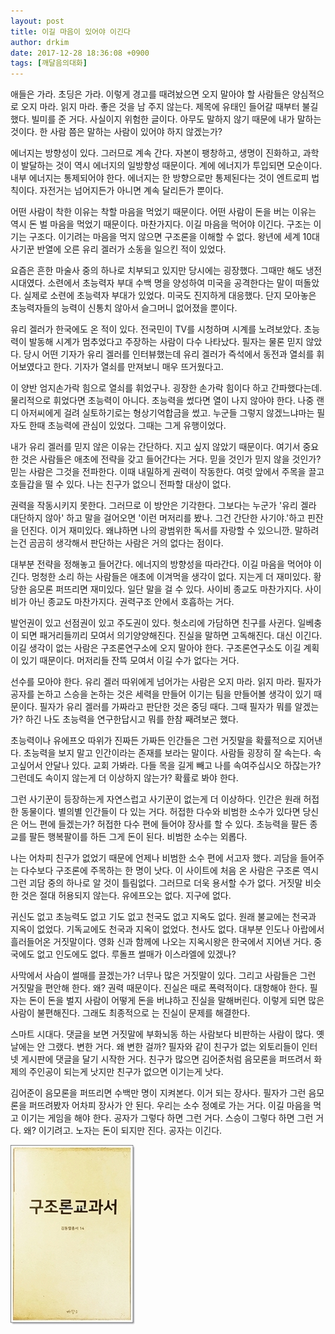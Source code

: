 ```yaml
---
layout: post
title: 이길 마음이 있어야 이긴다
author: drkim
date: 2017-12-28 18:36:08 +0900
tags: [깨달음의대화]
---
```

애들은 가라. 초딩은 가라. 이렇게 경고를 때려놨으면 오지 말아야 할 사람들은 양심적으로 오지 마라. 읽지 마라. 좋은 것을 남 주지 않는다. 제목에 유태인 들어갈 때부터 불길했다. 빌미를 준 거다. 사실이지 위험한 글이다. 아무도 말하지 않기 때문에 내가 말하는 것이다. 한 사람 쯤은 말하는 사람이 있어야 하지 않겠는가?

  


에너지는 방향성이 있다. 그러므로 계속 간다. 자본이 팽창하고, 생명이 진화하고, 과학이 발달하는 것이 역시 에너지의 일방향성 때문이다. 계에 에너지가 투입되면 모순이다. 내부 에너지는 통제되어야 한다. 에너지는 한 방향으로만 통제된다는 것이 엔트로피 법칙이다. 자전거는 넘어지든가 아니면 계속 달리든가 뿐이다. 

  


어떤 사람이 착한 이유는 착할 마음을 먹었기 때문이다. 어떤 사람이 돈을 버는 이유는 역시 돈 벌 마음을 먹었기 때문이다. 마찬가지다. 이길 마음을 먹어야 이긴다. 구조는 이기는 구조다. 이기려는 마음을 먹지 않으면 구조론을 이해할 수 없다. 왕년에 세계 10대 사기꾼 반열에 오른 유리 겔러가 소동을 일으킨 적이 있었다. 

  


요즘은 흔한 마술사 중의 하나로 치부되고 있지만 당시에는 굉장했다. 그때만 해도 냉전시대였다. 소련에서 초능력자 부대 수백 명을 양성하여 미국을 공격한다는 말이 떠돌았다. 실제로 소련에 초능력자 부대가 있었다. 미국도 진지하게 대응했다. 단지 모아놓은 초능력자들의 능력이 신통치 않아서 슬그머니 없어졌을 뿐이다.

  


유리 겔러가 한국에도 온 적이 있다. 전국민이 TV를 시청하며 시계를 노려보았다. 초능력이 발동해 시계가 멈추었다고 주장하는 사람이 다수 나타났다. 필자는 물론 믿지 않았다. 당시 어떤 기자가 유리 겔러를 인터뷰했는데 유리 겔러가 즉석에서 동전과 열쇠를 휘어보였다고 한다. 기자가 열쇠를 만져보니 매우 뜨거웠다고. 

  


이 양반 엄지손가락 힘으로 열쇠를 휘었구나. 굉장한 손가락 힘이다 하고 간파했다는데. 물리적으로 휘었다면 초능력이 아니다. 초능력을 썼다면 열이 나지 않아야 한다. 나중 랜디 아저씨에게 걸려 실토하기로는 형상기억합금을 썼고. 누군들 그렇지 않겠느냐마는 필자도 한때 초능력에 관심이 있었다. 그때는 그게 유행이었다.

  


내가 유리 겔러를 믿지 않은 이유는 간단하다. 지고 싶지 않았기 때문이다. 여기서 중요한 것은 사람들은 애초에 전략을 갖고 들어간다는 거다. 믿을 것인가 믿지 않을 것인가? 믿는 사람은 그것을 전파한다. 이때 내밀하게 권력이 작동한다. 여럿 앞에서 주목을 끌고 호들갑을 떨 수 있다. 나는 친구가 없으니 전파할 대상이 없다. 

  


권력을 작동시키지 못한다. 그러므로 이 방안은 기각한다. 그보다는 누군가 '유리 겔라 대단하지 않아' 하고 말을 걸어오면 '이런 머저리를 봤나. 그건 간단한 사기야.'하고 핀잔을 던진다. 이거 재미있다. 왜냐하면 나의 광범위한 독서를 자랑할 수 있으니깐. 말하려는건 곰곰히 생각해서 판단하는 사람은 거의 없다는 점이다. 

  


대부분 전략을 정해놓고 들어간다. 에너지의 방향성을 따라간다. 이길 마음을 먹어야 이긴다. 멍청한 소리 하는 사람들은 애초에 이겨먹을 생각이 없다. 지는게 더 재미있다. 황당한 음모론 퍼뜨리면 재미있다. 일단 말을 걸 수 있다. 사이비 종교도 마찬가지다. 사이비가 아닌 종교도 마찬가지다. 권력구조 안에서 호흡하는 거다.

  


발언권이 있고 선점권이 있고 주도권이 있다. 헛소리에 가담하면 친구를 사귄다. 일베충이 되면 패거리들끼리 모여서 의기양양해진다. 진실을 말하면 고독해진다. 대신 이긴다. 이길 생각이 없는 사람은 구조론연구소에 오지 말아야 한다. 구조론연구소도 이길 계획이 있기 때문이다. 머저리들 잔뜩 모여서 이길 수가 없다는 거다.

  


선수를 모아야 한다. 유리 겔러 따위에게 넘어가는 사람은 오지 마라. 읽지 마라. 필자가 공자를 논하고 스승을 논하는 것은 세력을 만들어 이기는 팀을 만들어볼 생각이 있기 때문이다. 필자가 유리 겔러를 가짜라고 판단한 것은 중딩 때다. 그때 필자가 뭐를 알겠는가? 하긴 나도 초능력을 연구한답시고 뭐를 한참 째려보곤 했다.

  


초능력이나 유에프오 따위가 진짜든 가짜든 인간들은 그런 거짓말을 확률적으로 지어낸다. 초능력을 보지 말고 인간이라는 존재를 보라는 말이다. 사람들 굉장히 잘 속는다. 속고싶어서 안달나 있다. 교회 가봐라. 다들 목을 길게 빼고 나를 속여주십시오 하잖는가? 그런데도 속이지 않는게 더 이상하지 않는가? 확률로 봐야 한다.

  


그런 사기꾼이 등장하는게 자연스럽고 사기꾼이 없는게 더 이상하다. 인간은 원래 허접한 동물이다. 별의별 인간들이 다 있는 거다. 허접한 다수와 비범한 소수가 있다면 당신은 어느 편에 들겠는가? 허접한 다수 편에 들어야 장사를 할 수 있다. 초능력을 팔든 종교를 팔든 행복팔이를 하든 그게 돈이 된다. 비범한 소수는 외롭다.

  


나는 어차피 친구가 없었기 때문에 언제나 비범한 소수 편에 서고자 했다. 괴담을 들어주는 다수보다 구조론에 주목하는 한 명이 낫다. 이 사이트에 처음 온 사람은 구조론 역시 그런 괴담 중의 하나로 알 것이 틀림없다. 그러므로 더욱 용서할 수가 없다. 거짓말 비슷한 것은 절대 허용되지 않는다. 유에프오는 없다. 지구에 없다.

  


귀신도 없고 초능력도 없고 기도 없고 천국도 없고 지옥도 없다. 원래 불교에는 천국과 지옥이 없었다. 기독교에도 천국과 지옥이 없었다. 천사도 없다. 대부분 인도나 아랍에서 흘러들어온 거짓말이다. 영화 신과 함께에 나오는 지옥시왕은 한국에서 지어낸 거다. 중국에도 없고 인도에도 없다. 루돌프 썰매가 이스라엘에 있겠나?

  


사막에서 사슴이 썰매를 끌겠는가? 너무나 많은 거짓말이 있다. 그리고 사람들은 그런 거짓말을 편안해 한다. 왜? 권력 때문이다. 진실은 때로 폭력적이다. 대항해야 한다. 필자는 돈이 돈을 벌지 사람이 어떻게 돈을 버냐하고 진실을 말해버린다. 이렇게 되면 많은 사람이 불편해진다. 그래도 최종적으로 는 진실이 문제를 해결한다. 

  


스마트 시대다. 댓글을 보면 거짓말에 부화뇌동 하는 사람보다 비판하는 사람이 많다. 옛날에는 안 그랬다. 변한 거다. 왜 변한 걸까? 필자와 같이 친구가 없는 외토리들이 인터넷 게시판에 댓글을 달기 시작한 거다. 친구가 많으면 김어준처럼 음모론을 퍼뜨려서 화제의 주인공이 되는게 낫지만 친구가 없으면 이기는게 낫다.

  


김어준이 음모론을 퍼뜨리면 수백만 명이 지켜본다. 이거 되는 장사다. 필자가 그런 음모론을 퍼뜨려봤자 어차피 장사가 안 된다. 우리는 소수 정예로 가는 거다. 이길 마음을 먹고 이기는 게임을 해야 한다. 공자가 그렇다 하면 그런 거다. 스승이 그렇다 하면 그런 거다. 왜? 이기려고. 노자는 돈이 되지만 진다. 공자는 이긴다.

  


![0.jpg](files/attach/images/198/162/923/0.jpg)